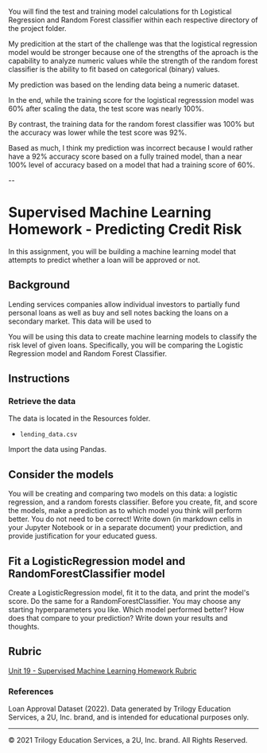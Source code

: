 You will find the test and training model calculations for th Logistical Regression and Random Forest classifier within each respective directory of the project folder.

My predicition at the start of the challenge was that the logistical regression model would be stronger because one of the strengths of the aproach is the capability 
to analyze numeric values while the strength of the random forest classifier is the ability to fit based on categorical (binary) values.

My prediction was based on the lending data being a numeric dataset.

In the end, while the training score for the logistical regresssion model was 60% after scaling the data, the test score was nearly 100%.

By contrast, the training data for the random forest classifier was 100% but the accuracy was lower while the test score was 92%.


Based as much, I think my prediction was incorrect because I would rather have a 92% accuracy score based on a fully trained model, than a near 100% level of
accuracy based on a model that had a training score of 60%.



--


# Supervised Machine Learning Homework - Predicting Credit Risk

In this assignment, you will be building a machine learning model that attempts to predict whether a loan will be approved or not. 

## Background

Lending services companies allow individual investors to partially fund personal loans as well as buy and sell notes backing the loans on a secondary market. This data will be used to 

You will be using this data to create machine learning models to classify the risk level of given loans. Specifically, you will be comparing the Logistic Regression model and Random Forest Classifier.

## Instructions

### Retrieve the data

The data is located in the Resources folder.

* `lending_data.csv`

Import the data using Pandas.

## Consider the models

You will be creating and comparing two models on this data: a logistic regression, and a random forests classifier. Before you create, fit, and score the models, make a prediction as to which model you think will perform better. You do not need to be correct! Write down (in markdown cells in your Jupyter Notebook or in a separate document) your prediction, and provide justification for your educated guess.

## Fit a LogisticRegression model and RandomForestClassifier model

Create a LogisticRegression model, fit it to the data, and print the model's score. Do the same for a RandomForestClassifier. You may choose any starting hyperparameters you like. Which model performed better? How does that compare to your prediction? Write down your results and thoughts.

## Rubric

[Unit 19 - Supervised Machine Learning Homework Rubric](https://docs.google.com/document/d/1eZcQul7s2gy6h9flygyPdajSPUtqOQUuGL1XXcuX6p4/edit?usp=sharing)

### References

Loan Approval Dataset (2022). Data generated by Trilogy Education Services, a 2U, Inc. brand, and is intended for educational purposes only.

- - -

© 2021 Trilogy Education Services, a 2U, Inc. brand. All Rights Reserved.



